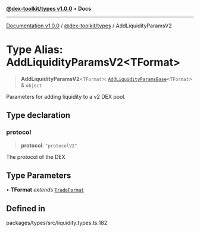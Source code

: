 [**@dex-toolkit/types v1.0.0**](../README.md) • **Docs**

***

[Documentation v1.0.0](../../../packages.md) / [@dex-toolkit/types](../README.md) / AddLiquidityParamsV2

# Type Alias: AddLiquidityParamsV2\<TFormat\>

> **AddLiquidityParamsV2**\<`TFormat`\>: [`AddLiquidityParamsBase`](AddLiquidityParamsBase.md)\<`TFormat`\> & `object`

Parameters for adding liquidity to a v2 DEX pool.

## Type declaration

### protocol

> **protocol**: `"protocolV2"`

The protocol of the DEX

## Type Parameters

• **TFormat** *extends* [`TradeFormat`](TradeFormat.md)

## Defined in

packages/types/src/liquidity.types.ts:182
